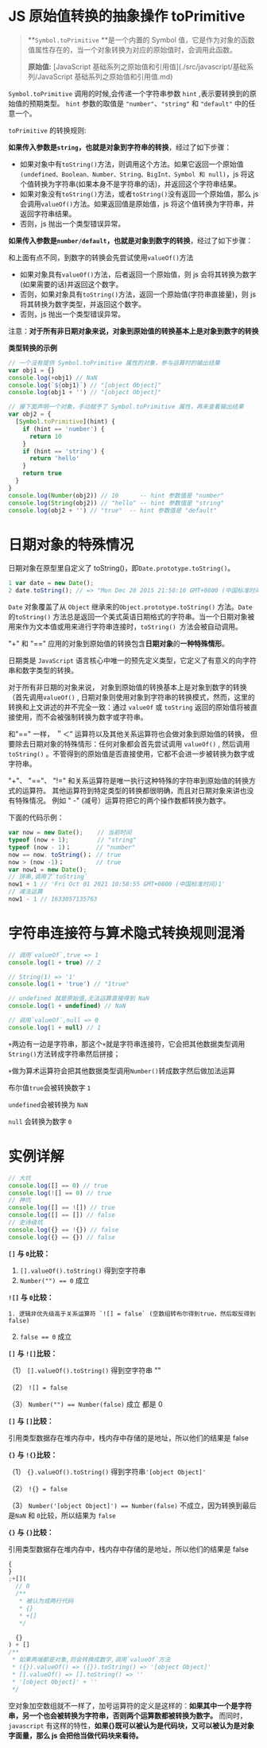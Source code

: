 # JS 原始值转换的抽象操作 toPrimitive

> **`Symbol.toPrimitive` **是一个内置的 Symbol 值，它是作为对象的函数值属性存在的，当一个对象转换为对应的原始值时，会调用此函数。
>
> **原始值:** [JavaScript 基础系列之原始值和引用值](./src/javascript/基础系列/JavaScript 基础系列之原始值和引用值.md)

`Symbol.toPrimitive` 调用的时候,会传递一个字符串参数 `hint` ,表示要转换到的原始值的预期类型。 `hint` 参数的取值是 `"number"`、`"string"` 和 `"default"` 中的任意一个。

`toPrimitive` 的转换规则:

**如果传入参数是`string`，也就是对象到字符串的转换**，经过了如下步骤：

- 如果对象中有`toString()`方法，则调用这个方法。如果它返回一个原始值`(undefined、Boolean、Number、String、BigInt、Symbol 和 null)`，js 将这个值转换为字符串(如果本身不是字符串的话)，并返回这个字符串结果。
- 如果对象没有`toString()`方法，或者`toString()`没有返回一个原始值，那么 js 会调用`valueOf()`方法。如果返回值是原始值，js 将这个值转换为字符串，并返回字符串结果。
- 否则，js 抛出一个类型错误异常。

**如果传入参数是`number/default`，也就是对象到数字的转换**，经过了如下步骤：

和上面有点不同，到数字的转换会先尝试使用`valueOf()`方法

- 如果对象具有`valueOf()`方法，后者返回一个原始值，则 js 会将其转换为数字(如果需要的话)并返回这个数字。
- 否则，如果对象具有`toString()`方法，返回一个原始值(字符串直接量)，则 js 将其转换为数字类型，并返回这个数字。
- 否则，js 抛出一个类型错误异常。

注意：**对于所有非日期对象来说，对象到原始值的转换基本上是对象到数字的转换**

**类型转换的示例**

```js
// 一个没有提供 Symbol.toPrimitive 属性的对象，参与运算时的输出结果
var obj1 = {}
console.log(+obj1) // NaN
console.log(`${obj1}`) // "[object Object]"
console.log(obj1 + '') // "[object Object]"

// 接下面声明一个对象，手动赋予了 Symbol.toPrimitive 属性，再来查看输出结果
var obj2 = {
  [Symbol.toPrimitive](hint) {
    if (hint == 'number') {
      return 10
    }
    if (hint == 'string') {
      return 'hello'
    }
    return true
  }
}
console.log(Number(obj2)) // 10      -- hint 参数值是 "number"
console.log(String(obj2)) // "hello" -- hint 参数值是 "string"
console.log(obj2 + '') // "true"  -- hint 参数值是 "default"
```

# 日期对象的特殊情况

日期对象在原型里自定义了 toString()，即`Date.prototype.toString()`。

```js
1 var date = new Date();
2 date.toString(); // => "Mon Dec 28 2015 21:58:10 GMT+0800 (中国标准时间)"
```

`Date` 对象覆盖了从 `Object` 继承来的`Object.prototype.toString()` 方法。`Date` 的`toString()` 方法总是返回一个美式英语日期格式的字符串。当一个日期对象被用来作为文本值或用来进行字符串连接时，`toString() `方法会被自动调用。

"+" 和 "==" 应用的对象到原始值的转换包含**日期对象**的**一种特殊情形**。

日期类是 `JavaScript` 语言核心中唯一的预先定义类型，它定义了有意义的向字符串和数字类型的转换。

对于所有非日期的对象来说， 对象到原始值的转换基本上是对象到数字的转换（首先调用`valueOf()` , 日期对象则使用对象到字符串的转换模式，然而，这里的转换和上文讲述的井不完全一致：通过 `valueOf` 或 `toString` 返回的原始值将被直接使用，而不会被强制转换为数字或字符串。

和"==" 一样， ＂＜” 运算符以及其他关系运算符也会做对象到原始值的转换， 但要除去日期对象的特殊情形：任何对象都会首先尝试调用 `valueOf()` , 然后调用 `toString()` 。不管得到的原始值是否直接使用，它都不会进一步被转换为数字或字符串。

"+"、 "=="、 "!=" 和关系运算符是唯一执行这种特殊的字符串到原始值的转换方式的运算符。 其他运算符到特定类型的转换都很明确，而且对日期对象来讲也没有特殊情况。 例如 " -" (减号）运算符把它的两个操作数都转换为数字。

下面的代码示例：

```js
var now = new Date();    // 当前时间
typeof (now + 1);        // "string"
typeof (now - 1)；       // "number"
now == now. toString()； // true
now > (now -1)；         // true
var now1 = new Date();
// 拼串,调用了`toString`
now1 + 1 // 'Fri Oct 01 2021 10:58:55 GMT+0800 (中国标准时间)1'
// 减法运算
now1 - 1 // 1633057135763
```

# 字符串连接符与算术隐式转换规则混淆

```js
// 调用`valueOf`,true => 1
console.log(1 + true) // 2

// String(1) => '1'
console.log(1 + 'true') // "1true"

// undefined 就是原始值,无法运算直接得到 NaN
console.log(1 + undefined) // NaN

// 调用`valueOf`,null => 0
console.log(1 + null) // 1
```

`+`两边有一边是字符串，那这个`+`就是字符串连接符，它会把其他数据类型调用`String()`方法转成字符串然后拼接；

`+`做为算术运算符会把其他数据类型调用`Number()`转成数字然后做加法运算

布尔值`true`会被转换数字 `1`

`undefined`会被转换为 `NaN`

`null` 会转换为数字 `0`

# 实例详解

```js
// 大坑
console.log([] == 0) // true
console.log(![] == 0) // true
// 神坑
console.log([] == ![]) // true
console.log([] == []) // false
// 史诗级坑
console.log({} == !{}) // false
console.log({} == {}) // false
```

**`[]` 与 `0`比较：**

1. `[].valueOf().toString()` 得到空字符串
2. `Number("") == 0` 成立

**`![]` 与 `0`比较：**

    1. 逻辑非优先级高于关系运算符 `![] = false` (空数组转布尔得到true，然后取反得到false)

2. `false == 0` 成立

**`[]` 与 `![]`比较：**

（1） `[].valueOf().toString()` 得到空字符串 ""

（2） `![] = false`

（3） `Number("") == Number(false)` 成立 都是 0

**`[]` 与 `[]`比较：**

引用类型数据存在堆内存中，栈内存中存储的是地址，所以他们的结果是 false

**`{}` 与 `!{}`比较：**

（1） `{}.valueOf().toString()` 得到字符串`'[object Object]'`

（2） `!{} = false`

（3） `Number('[object Object]') == Number(false)` 不成立，因为转换到最后 是`NaN` 和 `0`比较，所以结果为 `false`

**`{}` 与 `{}`比较：**

引用类型数据存在堆内存中，栈内存中存储的是地址，所以他们的结果是 false

```js
{
}
;+[](
  // 0
  /**
   * 被认为成两行代码
   * {}
   * +[]
   */

  {}
) + []
/**
 * 如果两端都是对象,则会转换成数字,调用`valueOf`方法
 * ({}).valueOf() => ({}).toString() => '[object Object]'
 * [].valueOf() => [].toString() => ''
 * '[object Object]' + ''
 */
```

空对象加空数组就不一样了，加号运算符的定义是这样的：**如果其中一个是字符串，另一个也会被转换为字符串，否则两个运算数都被转换为数字。** 而同时，`javascript` 有这样的特性，**如果{}既可以被认为是代码块，又可以被认为是对象字面量，那么 js 会把他当做代码块来看待。**
